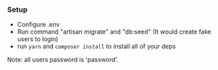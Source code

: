 ### Setup

* Configure .env
* Run  command "artisan migrate" and "db:seed" (It would create fake users to login)
* run `yarn` and `composer install` to install all of your deps

Note: all users password is 'password'.
